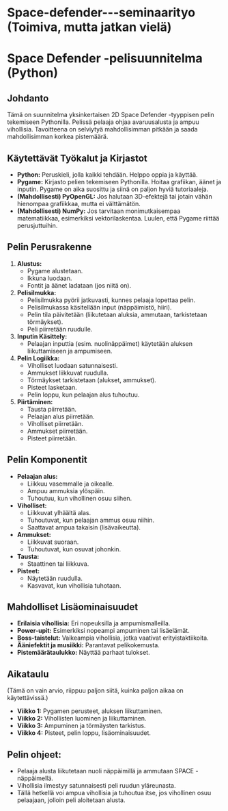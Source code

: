 # Space-defender---seminaarityo (Toimiva, mutta jatkan vielä)

# Space Defender -pelisuunnitelma (Python)

## Johdanto

Tämä on suunnitelma yksinkertaisen 2D Space Defender -tyyppisen pelin tekemiseen Pythonilla. Pelissä pelaaja ohjaa avaruusalusta ja ampuu vihollisia. Tavoitteena on selviytyä mahdollisimman pitkään ja saada mahdollisimman korkea pistemäärä.

## Käytettävät Työkalut ja Kirjastot

*   **Python:** Peruskieli, jolla kaikki tehdään. Helppo oppia ja käyttää.
*   **Pygame:** Kirjasto pelien tekemiseen Pythonilla. Hoitaa grafiikan, äänet ja inputin. Pygame on aika suosittu ja siinä on paljon hyviä tutoriaaleja.
*   **(Mahdollisesti) PyOpenGL:** Jos halutaan 3D-efektejä tai jotain vähän hienompaa grafiikkaa, mutta ei välttämätön.
*   **(Mahdollisesti) NumPy:** Jos tarvitaan monimutkaisempaa matematiikkaa, esimerkiksi vektorilaskentaa. Luulen, että Pygame riittää perusjuttuihin.

## Pelin Perusrakenne

1.  **Alustus:**
    *   Pygame alustetaan.
    *   Ikkuna luodaan.
    *   Fontit ja äänet ladataan (jos niitä on).
2.  **Pelisilmukka:**
    *   Pelisilmukka pyörii jatkuvasti, kunnes pelaaja lopettaa pelin.
    *   Pelisilmukassa käsitellään input (näppäimistö, hiiri).
    *   Pelin tila päivitetään (liikutetaan aluksia, ammutaan, tarkistetaan törmäykset).
    *   Peli piirretään ruudulle.
3.  **Inputin Käsittely:**
    *   Pelaajan inputtia (esim. nuolinäppäimet) käytetään aluksen liikuttamiseen ja ampumiseen.
4.  **Pelin Logiikka:**
    *   Viholliset luodaan satunnaisesti.
    *   Ammukset liikkuvat ruudulla.
    *   Törmäykset tarkistetaan (alukset, ammukset).
    *   Pisteet lasketaan.
    *   Pelin loppu, kun pelaajan alus tuhoutuu.
5.  **Piirtäminen:**
    *   Tausta piirretään.
    *   Pelaajan alus piirretään.
    *   Viholliset piirretään.
    *   Ammukset piirretään.
    *   Pisteet piirretään.

## Pelin Komponentit

*   **Pelaajan alus:**
    *   Liikkuu vasemmalle ja oikealle.
    *   Ampuu ammuksia ylöspäin.
    *   Tuhoutuu, kun vihollinen osuu siihen.
*   **Viholliset:**
    *   Liikkuvat ylhäältä alas.
    *   Tuhoutuvat, kun pelaajan ammus osuu niihin.
    *   Saattavat ampua takaisin (lisävaikeutta).
*   **Ammukset:**
    *   Liikkuvat suoraan.
    *   Tuhoutuvat, kun osuvat johonkin.
*   **Tausta:**
    *   Staattinen tai liikkuva.
*   **Pisteet:**
    *   Näytetään ruudulla.
    *   Kasvavat, kun vihollisia tuhotaan.

## Mahdolliset Lisäominaisuudet

*   **Erilaisia vihollisia:** Eri nopeuksilla ja ampumismalleilla.
*   **Power-upit:** Esimerkiksi nopeampi ampuminen tai lisäelämät.
*   **Boss-taistelut:** Vaikeampia vihollisia, jotka vaativat erityistaktiikoita.
*   **Ääniefektit ja musiikki:** Parantavat pelikokemusta.
*   **Pistemäärätaulukko:** Näyttää parhaat tulokset.

## Aikataulu

(Tämä on vain arvio, riippuu paljon siitä, kuinka paljon aikaa on käytettävissä.)

*   **Viikko 1:** Pygamen perusteet, aluksen liikuttaminen.
*   **Viikko 2:** Vihollisten luominen ja liikuttaminen.
*   **Viikko 3:** Ampuminen ja törmäysten tarkistus.
*   **Viikko 4:** Pisteet, pelin loppu, lisäominaisuudet.

## Pelin ohjeet:
*   Pelaaja alusta liikutetaan nuoli näppäimillä ja ammutaan SPACE - näppäimellä.
*   Vihollisia ilmestyy satunnaisesti peli ruudun yläreunasta.
*   Tällä hetkellä voi ampua vihollisia ja tuhoutua itse, jos vihollinen osuu pelaajaan, jolloin peli aloitetaan alusta.
